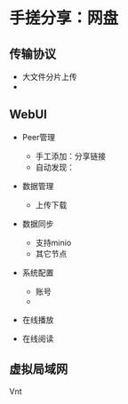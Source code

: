 # 手搓分享：网盘

## 传输协议

- 大文件分片上传
-

## WebUI

- Peer管理
  - 手工添加：分享链接
  - 自动发现：
- 数据管理

  - 上传下载
- 数据同步
  - 支持minio
  - 其它节点
- 系统配置
  - 账号
  -
- 在线播放
- 在线阅读

## 虚拟局域网

Vnt

